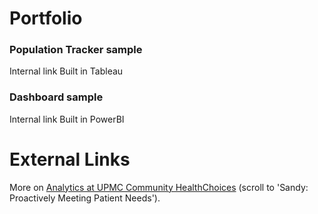 # Portfolio
### Population Tracker sample
Internal link
Built in Tableau

### Dashboard sample
Internal link
Built in PowerBI

# External Links
More on [Analytics at UPMC Community HealthChoices](https://mycareer.upmc.com/analytics/) (scroll to 'Sandy: Proactively Meeting Patient Needs').
